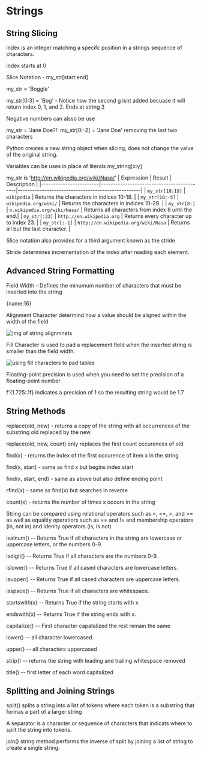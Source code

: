 # Strings

## String Slicing

index is an integer matching a specifc position in a strings sequence of characters.

index starts at 0

Slice Notation - my_str[start:end]

my_str = 'Boggle'

my_str[0:3] = 'Bog' - Notice how the second g isnt added becuase it will return index 0, 1, and 2. Ends at string 3

Negative numbers can alsso be use 

my_str = 'Jane Doe?!'
my_str[0:-2] = 'Jane Doe' removing the last two characters

Python creates a new string object when slicing, does not change the value of the original string.

Variables can be uses in place of literals
my_string[x:y]


my_str is 'http://en.wikipedia.org/wiki/Nasa/'
| Expression            | Result                                    | Description                                       |
|------------------------|-------------------------------------------|---------------------------------------------------|
| `my_str[10:19]`        | `wikipedia`                               | Returns the characters in indices 10-18.          |
| `my_str[10:-5]`        | `wikipedia.org/wiki/`                     | Returns the characters in indices 10-28.          |
| `my_str[8:]`           | `n.wikipedia.org/wiki/Nasa/`              | Returns all characters from index 8 until the end.|
| `my_str[:23]`          | `http://en.wikipedia.org`                  | Returns every character up to index 23.           |
| `my_str[:-1]`          | `http://en.wikipedia.org/wiki/Nasa`        | Returns all but the last character.               |

Slice notation also provides for a third argument known as the stride

Stride determines incrementation of the index after reading each element.

## Advanced String Formatting

Field Width - Defines the minumum number of characters that must be inserted into the string

{name:16}

Alignment Character determind how a value should be aligned within the width of the field

![img of string alignmnets](./images/Screenshot%202024-01-31%20at%204.13.09 PM.png)

Fill Character is used to pad a replacement field when the inserted string is smaller than the field width.

![using fill characters to pad tables](./images/Screenshot%202024-01-31%20at%204.17.48 PM.png)

Floating-point precision is used when you need to set the precision of a floating-point number

f'{1.725:.1f} indicates a precision of 1 so the resulting string would be 1.7

## String Methods

replace(old, new) - returns a copy of the string with all occurrences of the substring old replaced by the new.

replace(old, new, count) only replaces the first count occurences of old.

find(x) - returns the index of the first occurence of item x in the string

find(x, start) - same as find x but begins index start

find(x, start, end) - same as above but also define ending point

rfind(x) - same as find(x) but searches in reverse

count(x) - returns the number of times x occurs in the string

String can be compared using relational operators such as <, <=, >, and >= as well as equality operatiors such as == and != and membership operators (in, not in) and idenity operators (is, is not)

isalnum() -- Returns True if all characters in the string are lowercase or uppercase letters, or the numbers 0-9.

isdigit() -- Returns True if all characters are the numbers 0-9.

islower() -- Returns True if all cased characters are lowercase letters.

isupper() -- Returns True if all cased characters are uppercase letters.

isspace() -- Returns True if all characters are whitespace.

startswith(x) -- Returns True if the string starts with x.

endswith(x) -- Returns True if the string ends with x.

capitalize() -- First character capatalized the rest remain the same

lower() -- all character lowercased

upper() -- all characters uppercased

strip() -- returns the string with leading and trailing whitespace removed

title() -- first letter of each word capitalized

## Splitting and Joining Strings

split() splits a string into a list of tokens where each token is a substring that formas a part of a larger string

A separator is a character or sequence of characters that indicats where to split the string into tokens.

join() string method performs the inverse of split by joining a list of string to create a single string.